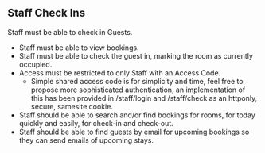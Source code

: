 ## Staff Check Ins

Staff must be able to check in Guests.

- Staff must be able to view bookings.
- Staff must be able to check the guest in, marking the room as currently occupied.
- Access must be restricted to only Staff with an Access Code.
  - Simple shared access code is for simplicity and time, feel free to propose more sophisticated authentication,
    an implementation of this has been provided in /staff/login and /staff/check as an httponly, secure, samesite cookie.
- Staff should be able to search and/or find bookings for rooms, for today quickly and easily, for check-in and check-out.
- Staff should be able to find guests by email for upcoming bookings so they can send emails of upcoming stays.
